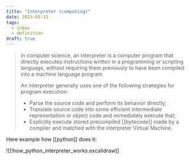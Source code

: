 ```yaml
---
title: "Interpreter (computing)"
date: 2023-05-13
tags:
  - inbox
  - definition
draft: true
---
```


> In computer science, an interpreter is a computer program that directly
> executes instructions written in a programming or scripting language, without
> requiring them previously to have been compiled into a machine language
> program.
>
> An interpreter generally uses one of the following strategies for program
> execution:
>
> - Parse the source code and perform its behavior directly;
> - Translate source code into some efficient intermediate representation or
>   object code and immediately execute that;
> - Explicitly execute stored precompiled [[bytecode]] made by a compiler and
>   matched with the interpreter Virtual Machine.

Here example how [[python]] does it:

![[!how_python_interpreter_works.excalidraw]]
